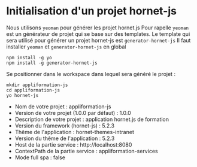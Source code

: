 # Initialisation d'un projet hornet-js

Nous utilisons `yeoman` pour générer les projet hornet.js
Pour rapelle `yeoman` est un générateur de projet qui se base sur des templates.
Le template qui sera utilisé pour générer un projet hornet-js est `generator-hornet-js`
Il faut installer `yeoman` et `generator-hornet-js` en global

```
npm install -g yo
npm install -g generator-hornet-js

```
Se positionner dans le workspace dans lequel sera généré le projet :
 ```
mkdir appliformation-js
cd appliformation-js
yo hornet-js
 ```
- Nom de votre projet : appliformation-js
- Version de votre projet (1.0.0 par défaut) : 1.0.0
- Description de votre projet : application hornet.js de formation
- Version du framework (hornet-js) : 5.2.3
- Thême de l'application : hornet-themes-intranet
- Version du thême de l'application : 5.2.3
- Host de la partie service : http://localhost:8080
- ContextPath de la partie service : appliformation-services
- Mode full spa : false

